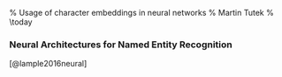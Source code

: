 % Usage of character embeddings in neural networks
% Martin Tutek
% \today

### Neural Architectures for Named Entity Recognition
[@lample2016neural]

